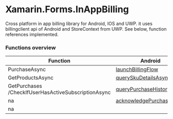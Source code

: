 # Xamarin.Forms.InAppBilling

Cross platform in app billing library for Android, IOS and UWP. 
it uses billingclient api of Android and StoreContext from UWP. See below, function references implemented.

 ### Functions overview 

|  Function | Android  | Amazon  | UWP  | IOS   |
|---|---|---|---|---|
| PurchaseAsync |  [launchBillingFlow](https://developer.android.com/google/play/billing/billing_library_overview#Enable) |  [Purchase](https://developer.amazon.com/docs/cross-platform-plugins/cpp-use-the-iap-plugin-for-xamarin.html#purchase)|[RequestPurchaseAsync](https://docs.microsoft.com/en-us/windows/uwp/monetize/enable-subscription-add-ons-for-your-app#steps-to-enable-a-subscription-add-on-for-your-app)||
 | GetProductsAsync  |[querySkuDetailsAsync](https://developer.android.com/google/play/billing/billing_library_overview#Query)   |[GetProductData](https://developer.amazon.com/docs/cross-platform-plugins/cpp-use-the-iap-plugin-for-xamarin.html#getproductdata)|   [GetAssociatedStoreProductsAsync](https://docs.microsoft.com/en-us/windows/uwp/monetize/get-product-info-for-apps-and-add-ons#get-info-for-add-ons-that-are-available-for-purchase-from-the-current-app)|   |
| GetPurchases /CheckIfUserHasActiveSubscriptionAsync  |   [queryPurchaseHistoryAsync](https://developer.android.com/google/play/billing/billing_library_overview#Query-recent) |   [GetPurchaseUpdates](https://developer.amazon.com/docs/cross-platform-plugins/cpp-use-the-iap-plugin-for-xamarin.html#getpurchaseupdates) |  [GetAppLicenseAsync](https://docs.microsoft.com/en-us/windows/uwp/monetize/get-license-info-for-apps-and-add-ons) |   |
|  na |    [acknowledgePurchase](https://developer.android.com/google/play/billing/billing_library_overview#acknowledge)|  [NotifyFulfillment](https://developer.amazon.com/docs/cross-platform-plugins/cpp-use-the-iap-plugin-for-xamarin.html#notifyfulfillment)  |  na |   |
|  na |    |  [GetUserData](https://developer.amazon.com/docs/cross-platform-plugins/cpp-use-the-iap-plugin-for-xamarin.html#getuserdata)  |   |   |

 
